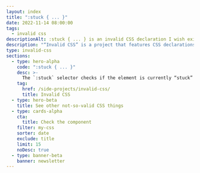 ```yaml
---
layout: index
title: ":stuck { ... }"
date: 2022-11-14 08:00:00
tags:
  - invalid css
descriptionAlt: :stuck { ... } is an invalid CSS declaration I wish existed."
description: "“Invalid CSS” is a project that features CSS declarations that are not valid and non-existing. For example, :stuck { ... }."
type: invalid-css
sections:
  - type: hero-alpha
    code: ":stuck { ... }"
    desc: >-
      The `:stuck` selector checks if the element is currently “stuck” with the `position: sticky`.
    tag:
      href: /side-projects/invalid-css/
      title: Invalid CSS
  - type: hero-beta
    title: See other not-so-valid CSS things
  - type: cards-alpha
    cta:
      title: Check the component
    filter: my-css
    sorter: date
    exclude: title
    limit: 15
    noDesc: true
  - type: banner-beta
    banner: newsletter
---
```

